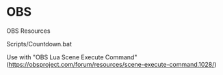 # OBS
OBS Resources

Scripts/Countdown.bat

Use with "OBS Lua Scene Execute Command" (https://obsproject.com/forum/resources/scene-execute-command.1028/)
